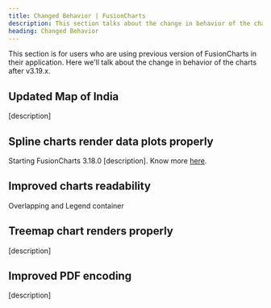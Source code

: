 ```yaml
---
title: Changed Behavior | FusionCharts
description: This section talks about the change in behavior of the charts with the latest released version.
heading: Changed Behavior
---
```


This section is for users who are using previous version of FusionCharts in their application. Here we'll talk about the change in behavior of the charts after v3.19.x.

## Updated Map of India

[description]

## Spline charts render data plots properly

Starting FusionCharts 3.18.0 [description]. Know more [here](https://en.wikipedia.org/wiki/Rounding#Round_half_away_from_zero).

## Improved charts readability

Overlapping and Legend container

## Treemap chart renders properly

[description]

## Improved PDF encoding

[description]

